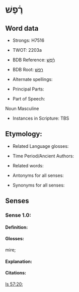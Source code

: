 # רֶ֫פֶשׁ

<!-- Status: S2="NeedsEdits" -->
<!-- Lexica used for edits:   -->

## Word data

* Strongs: H7516

* TWOT: 2203a

* BDB Reference: [רֶ֫פֶשׁ](rc://en/bdb/dict/t.eb.ab)

* BDB Root: [רפשׁ](rc://en/bdb/dict/t.eb.aa)

* Alternate spellings:

* Principal Parts:

* Part of Speech:

Noun Masculine 

* Instances in Scripture: TBS

## Etymology:

* Related Language glosses:

* Time Period/Ancient Authors:

* Related words:

* Antonyms for all senses:

* Synonyms for all senses:

## Senses

### Sense 1.0:

#### Definition:

#### Glosses:

mire; 

#### Explanation:

#### Citations:

[Is 57:20](rc://he/uhb/book/isa/57/20); 

